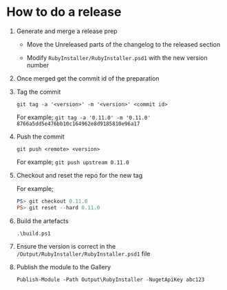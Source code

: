 # How to do a release

1. Generate and merge a release prep

    * Move the Unreleased parts of the changelog to the released section

    * Modify `RubyInstaller/RubyInstaller.psd1` with the new version number

2. Once merged get the commit id of the preparation

3. Tag the commit

    `git tag -a '<version>' -m '<version>' <commit id>`

    For example;
    `git tag -a '0.11.0' -m '0.11.0' 8766a5dd5e476bb10c164962e8d9185810e96a17`

4. Push the commit

    `git push <remote> <version>`

    For example;
    `git push upstream 0.11.0`

5. Checkout and reset the repo for the new tag

    For example;

    ``` powershell
    PS> git checkout 0.11.0
    PS> git reset --hard 0.11.0
    ```

6. Build the artefacts

    `.\build.ps1`

7. Ensure the version is correct in the `/Output/RubyInstaller/RubyInstaller.psd1` file

8. Publish the module to the Gallery

    `Publish-Module -Path Output\RubyInstaller -NugetApiKey abc123`
